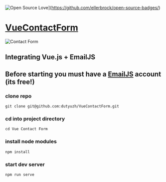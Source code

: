 ![Open Source Love](https://badges.frapsoft.com/os/v1/open-source.svg?v=103)](https://github.com/ellerbrock/open-source-badges/)

# [VueContactForm](https://github.com/dutyuzh/VueContactForm)

![Contact Form](https://github.com/dutyuzh/VueContactForm/blob/master/src/assets/images/contact-form.png)

## Integrating Vue.js + EmailJS

## Before starting you must have a [EmailJS](http://www.emailjs.com/) account (its free!)

### clone repo
 
`git clone git@github.com:dutyuzh/VueContactForm.git`

### cd into project directory

`cd Vue Contact Form`

### install node modules

`npm install`

### start dev server

`npm run serve`
